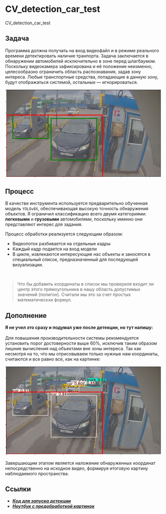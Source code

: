# CV_detection_car_test
CV_detection_car_test

## Задача

Программа должна получать на вход видеофайл и в режиме реального времени детектировать наличие
транпорта. Задача заключается в обнаружении автомобилей исключительно в зоне перед шлагбаумом. Поскольку видеокамера зафиксирована и её положение неизменно, целесообразно ограничить область распознавания, задав зону интереса. Любые транспортные средства, попадающие в данную зону, будут отображаться системой, остальные — игнорироваться.

![alt text](image-2.png)

## Процесс
В качестве инструмента используется предварительно обученная модель `YOLOv8X`, обеспечивающая высокую точность обнаружения объектов. Я ограничил классификацию всего двумя категориями: **легковыми** и **грузовыми** автомобилями, поскольку именно они представляют интерес для задания.

Процесс обработки реализуется следующим образом: 
* Видеопоток разбивается на отдельные кадры
* Каждый кадр подается на вход модели 
* В цикле, извлекаются интересующие нас объекты и заносятся в специальный список, предназначенный для последующей визуализации. 
<br>

>Что бы добавить координаты в список мы провериля входит ли центр этого прямоугольника в нашу область допустимых значений (полигон). Считали мы это за счет простых математическхи формул.

## Дополнение

**Я не учел это сразу и подумал уже после детекции, но тут напишу:** <br><br>
Для повышения производительности системы рекомендуется установить порог достоверности выше 60%, исключив таким образом лишние вычисления над объектами вне зоны интереса. Так как несмотря на то, что мы отрисовываем только нужные нам координаты, считаются и все равно все, как на картинке:

![alt text](image-1.png)

Завершающим этапом является наложение обнаруженных координат непосредственно на исходное видео, формируя итоговую картину наблюдаемого пространства.

## Ссылки

* ***[Код для запуска детекции](detection.py)***
* ***[Ноутбук с предобработкой картинок](prediction.ipynb)***

##

